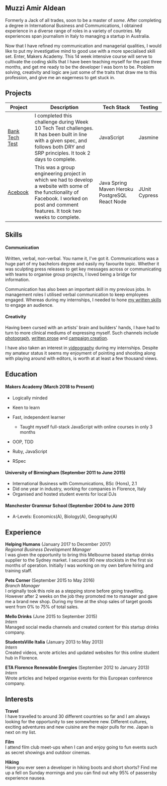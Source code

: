 ## Muzzi Amir Aldean

Formerly a Jack of all trades, soon to be a master of *some*. After completing a degree in International Business and Communications, I obtained experience in a diverse range of roles in a variety of countries. My experiences span journalism in Italy to managing a startup in Australia.

Now that I have refined my communication and managerial qualities, I would like to put my investigative mind to good use with a more specialised skill set. Enter, Makers Academy. This 14 week intensive course will serve to cultivate the coding skills that I have been teaching myself for the past three months, and get me ready to be the developer I was born to be. Problem solving, creativity and logic are just some of the traits that draw me to this profession, and give me an eagerness to get stuck in.

## Projects

| Project  | Description | Tech Stack  | Testing |
| ------------- | ------------- | ------------- | ------------- |
| [Bank Tech Test](https://github.com/muzzi92/BankTechTest)  | I completed this challenge during Week 10 Tech Test challenges. It has been built in line with a given spec, and follows both DRY and SRP principles. It took 2 days to complete.  | JavaScript  | Jasmine  |
| [Acebook](https://github.com/Possed/Acebook-Blunicorn)  | This was a group engineering project in which we had to develop a website with some of the functionality of Facebook. I worked on post and comment features. It took two weeks to complete. | Java Spring Maven Heroku PostgreSQL React Node  | JUnit Cypress  |


## Skills

#### Communication

Written, verbal, non-verbal. You name it, I've got it.
Communications was a huge part of my bachelors degree and easily my favourite topic. Whether it was sculpting press releases to get key messages across or communicating with teams to organise group projects, I loved being a bridge for information.

Communication has also been an important skill in my previous jobs. In management roles I utilised verbal communication to keep employees engaged. Whereas during my internships, I needed to hone [my written skills](https://blog.studentsville.it/author/amir-aldean/) to engage an audience.

#### Creativity

Having been cursed with an artists' brain and builders' hands, I have had to turn to more clinical mediums of expressing myself. Such channels include [photograph](https://www.instagram.com/mellomelonjuice/?hl=en), [written prose](https://blog.studentsville.it/in_florence/best-cocktails-bitter-bar-florence-italy-review/) and [campaign creation](http://mellodrinks.co.uk/escape-the-ordinary-win-a-gopro-camera/).

I have also taken an interest in [videography](https://www.youtube.com/watch?v=LWgON8d9CaM) during my internships. Despite my amateur status it seems my enjoyment of pointing and shooting along with playing around with editors, is worth at at least a few thousand views.


## Education

#### Makers Academy (March 2018 to Present)

- Logically minded
- Keen to learn
- Fast, independent learner
  - Taught myself full-stack JavaScript with online courses in only 3 months

- OOP, TDD
- Ruby, JavaScript
- RSpec

#### University of Birmingham (September 2011 to June 2015)

- International Business with Communications, BSc (Hons), 2.1
- Did one year in industry, working for companies in Florence, Italy
- Organised and hosted student events for local DJs

#### Manchester Grammar School (September 2004 to June 2011)  
- A-Levels: Economics(A), Biology(A), Geography(A)


## Experience

**Helping Humans** (January 2017 to December 2017)    
*Regional Business Development Manager*   
I was given the opportunity to bring this Melbourne based startup drinks supplier to the Sydney market. I secured 90 new stockists in the first six months of operation. Initially I was working on my own before hiring and training staff.

**Pets Corner** (September 2015 to May 2016)   
*Branch Manager*  
I originally took this role as a stepping stone before going travelling. However after 2 weeks on the job they promoted me to manager and gave me a brand new shop.
During my time at the shop sales of target goods went from 0% to 75% of total sales.

**Mello Drinks** (June 2015 to September 2015)  
*Intern*   
Managed social media channels and created content for this startup drinks company.

**StudentsVille Italia** (January 2013 to May 2013)  
*Intern*   
Created videos, wrote articles and updated websites for this online student hub in Florence.

**ETA Florence Renewable Energies** (September 2012 to January 2013)  
*Intern*   
Wrote articles and helped organise events for this European conference company.

## Interests
**Travel**   
I have travelled to around 30 different countries so far and I am always looking for the opportunity to see somewhere new. Different cultures, exciting adventures and new cuisine are the major pulls for me. Japan is next on my list.

**Film**   
I attend film club meet-ups when I can and enjoy going to fun events such as secret showings and outdoor cinemas.

**Hiking**  
Have you ever seen a developer in hiking boots and short shorts? Find me up a fell on Sunday mornings and you can find out why 95% of passersby experience nausea.

